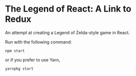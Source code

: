 # The Legend of React: A Link to Redux

An attempt at creating a Legend of Zelda-style game in React.

Run with the following command:
```
npm start
```

or if you prefer to use Yarn,
```
yarnpkg start
```

